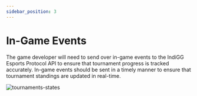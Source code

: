 ```yaml
---
sidebar_position: 3
---
```


# In-Game Events

The game developer will need to send over in-game events to the lndiGG Esports Protocol API to ensure that tournament progress is tracked accurately. In-game events should be sent in a timely manner to ensure that tournament standings are updated in real-time.

![tournaments-states](/img/tournaments-states.png)
